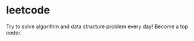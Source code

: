 leetcode
========

Try to solve algorithm and data structure problem every day! Become a top coder. 
